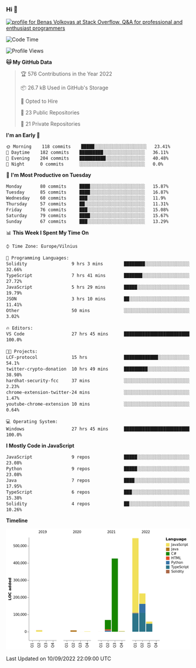### Hi 👋
<a href="https://stackoverflow.com/users/14954249/benas-volkovas"><img src="https://stackoverflow.com/users/flair/14954249.png?theme=dark" width="208" height="58" alt="profile for Benas Volkovas at Stack Overflow, Q&amp;A for professional and enthusiast programmers" title="profile for Benas Volkovas at Stack Overflow, Q&amp;A for professional and enthusiast programmers"></a>

<!--START_SECTION:waka-->
![Code Time](http://img.shields.io/badge/Code%20Time-916%20hrs%2039%20mins-blue)

![Profile Views](http://img.shields.io/badge/Profile%20Views-0-blue)

**🐱 My GitHub Data** 

> 🏆 576 Contributions in the Year 2022
 > 
> 📦 26.7 kB Used in GitHub's Storage 
 > 
> 💼 Opted to Hire
 > 
> 📜 23 Public Repositories 
 > 
> 🔑 21 Private Repositories  
 > 
**I'm an Early 🐤** 

```text
🌞 Morning    118 commits    █████░░░░░░░░░░░░░░░░░░░░   23.41% 
🌆 Daytime    182 commits    █████████░░░░░░░░░░░░░░░░   36.11% 
🌃 Evening    204 commits    ██████████░░░░░░░░░░░░░░░   40.48% 
🌙 Night      0 commits      ░░░░░░░░░░░░░░░░░░░░░░░░░   0.0%

```
📅 **I'm Most Productive on Tuesday** 

```text
Monday       80 commits     ████░░░░░░░░░░░░░░░░░░░░░   15.87% 
Tuesday      85 commits     ████░░░░░░░░░░░░░░░░░░░░░   16.87% 
Wednesday    60 commits     ███░░░░░░░░░░░░░░░░░░░░░░   11.9% 
Thursday     57 commits     ██░░░░░░░░░░░░░░░░░░░░░░░   11.31% 
Friday       76 commits     ███░░░░░░░░░░░░░░░░░░░░░░   15.08% 
Saturday     79 commits     ████░░░░░░░░░░░░░░░░░░░░░   15.67% 
Sunday       67 commits     ███░░░░░░░░░░░░░░░░░░░░░░   13.29%

```


📊 **This Week I Spent My Time On** 

```text
⌚︎ Time Zone: Europe/Vilnius

💬 Programming Languages: 
Solidity                 9 hrs 3 mins        ████████░░░░░░░░░░░░░░░░░   32.66% 
TypeScript               7 hrs 41 mins       ███████░░░░░░░░░░░░░░░░░░   27.72% 
JavaScript               5 hrs 29 mins       █████░░░░░░░░░░░░░░░░░░░░   19.79% 
JSON                     3 hrs 10 mins       ██░░░░░░░░░░░░░░░░░░░░░░░   11.41% 
Other                    50 mins             ░░░░░░░░░░░░░░░░░░░░░░░░░   3.02%

🔥 Editors: 
VS Code                  27 hrs 45 mins      █████████████████████████   100.0%

🐱‍💻 Projects: 
LCF-protocol             15 hrs              █████████████░░░░░░░░░░░░   54.1% 
twitter-crypto-donation  10 hrs 49 mins      █████████░░░░░░░░░░░░░░░░   38.98% 
hardhat-security-fcc     37 mins             ░░░░░░░░░░░░░░░░░░░░░░░░░   2.23% 
chrome-extension-twitter-24 mins             ░░░░░░░░░░░░░░░░░░░░░░░░░   1.47% 
youtube-chrome-extension 10 mins             ░░░░░░░░░░░░░░░░░░░░░░░░░   0.64%

💻 Operating System: 
Windows                  27 hrs 45 mins      █████████████████████████   100.0%

```

**I Mostly Code in JavaScript** 

```text
JavaScript               9 repos             █████░░░░░░░░░░░░░░░░░░░░   23.08% 
Python                   9 repos             █████░░░░░░░░░░░░░░░░░░░░   23.08% 
Java                     7 repos             ████░░░░░░░░░░░░░░░░░░░░░   17.95% 
TypeScript               6 repos             ███░░░░░░░░░░░░░░░░░░░░░░   15.38% 
Solidity                 4 repos             ██░░░░░░░░░░░░░░░░░░░░░░░   10.26%

```


**Timeline**

![Chart not found](https://raw.githubusercontent.com/BenasVolkovas/BenasVolkovas/main/charts/bar_graph.png) 


 Last Updated on 10/09/2022 22:09:00 UTC
<!--END_SECTION:waka-->
